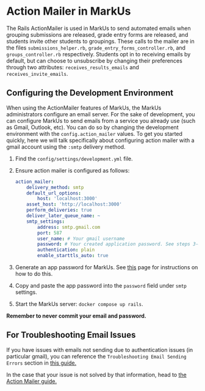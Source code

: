 # Action Mailer in MarkUs

The Rails ActionMailer is used in MarkUs to send automated emails when grouping submissions are released, grade entry forms are released, and students invite other students to groupings. These calls to the mailer are in the files `submissions_helper.rb`, `grade_entry_forms_controller.rb`, and `groups_controller.rb` respectively. Students opt in to receiving emails by default, but can choose to unsubscribe by changing their preferences through two attributes: `receives_results_emails` and `receives_invite_emails`.

## Configuring the Development Environment

When using the ActionMailer features of MarkUs, the MarkUs administrators configure an email server. For the sake of development, you can configure MarkUs to send emails from a service you already use (such as Gmail, Outlook, etc). You can do so by changing the development environment with the `config.action_mailer` values. To get you started quickly, here we will talk specifically about configuring action mailer with a gmail account using the `:smtp` delivery method.

1. Find the `config/settings/development.yml` file.
2. Ensure action mailer is configured as follows:

    ```yaml
    action_mailer:
        delivery_method: smtp
        default_url_options:
            host: 'localhost:3000'
        asset_host: 'http://localhost:3000'
        perform_deliveries: true
        deliver_later_queue_name: ~
        smtp_settings:
            address: smtp.gmail.com
            port: 587
            user_name: # Your gmail username
            password: # Your created application password. See steps 3-4 for more details
            authentication: plain
            enable_starttls_auto: true
    ```

3. Generate an app password for MarkUs. See [this](https://support.google.com/accounts/answer/185833?hl=en) page for instructions on how to do this.
4. Copy and paste the app password into the `password` field under `smtp` settings.
5. Start the MarkUs server: `docker compose up rails`.

**Remember to never commit your email and password.**

## For Troubleshooting Email Issues

If you have issues with emails not sending due to authentication issues (in particular gmail), you can reference the `Troubleshooting Email Sending Errors` section in [this guide.](https://dev.to/morinoko/sending-emails-in-rails-with-action-mailer-and-gmail-35g4)

In the case that your issue is not solved by that information, head to [the Action Mailer guide.](https://guides.rubyonrails.org/action_mailer_basics.html)
